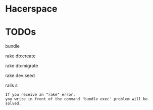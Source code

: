 # Hacerspace

# TODOs


bundle 

rake db:create

rake db:migrate

rake dev:seed

rails s
```
If you receive an "rake" error,
you write in front of the command 'bundle exec' problem will be solved. 

